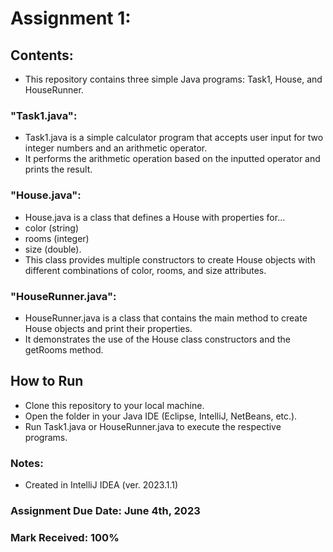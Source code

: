 # Assignment 1: 

## Contents: 
- This repository contains three simple Java programs: Task1, House, and HouseRunner.

### "Task1.java":
- Task1.java is a simple calculator program that accepts user input for two integer numbers and an arithmetic operator.
- It performs the arithmetic operation based on the inputted operator and prints the result.

### "House.java":
- House.java is a class that defines a House with properties for...
- color (string)
- rooms (integer)
- size (double).
- This class provides multiple constructors to create House objects with different combinations of color, rooms, and size attributes.

### "HouseRunner.java":
- HouseRunner.java is a class that contains the main method to create House objects and print their properties.
- It demonstrates the use of the House class constructors and the getRooms method.
  
## How to Run
- Clone this repository to your local machine.
- Open the folder in your Java IDE (Eclipse, IntelliJ, NetBeans, etc.).
- Run Task1.java or HouseRunner.java to execute the respective programs.

### Notes: 
- Created in IntelliJ IDEA (ver. 2023.1.1)

### Assignment Due Date: June 4th, 2023
### Mark Received: 100%
